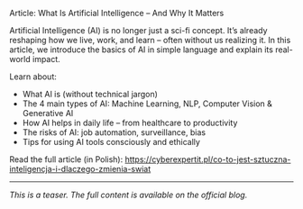 Article: What Is Artificial Intelligence – And Why It Matters

Artificial Intelligence (AI) is no longer just a sci-fi concept. It’s already reshaping how we live, work, and learn – often without us realizing it. In this article, we introduce the basics of AI in simple language and explain its real-world impact.

Learn about:
- What AI is (without technical jargon)
- The 4 main types of AI: Machine Learning, NLP, Computer Vision & Generative AI
- How AI helps in daily life – from healthcare to productivity
- The risks of AI: job automation, surveillance, bias
- Tips for using AI tools consciously and ethically

Read the full article (in Polish): https://cyberexpertit.pl/co-to-jest-sztuczna-inteligencja-i-dlaczego-zmienia-swiat

---

_This is a teaser. The full content is available on the official blog._

